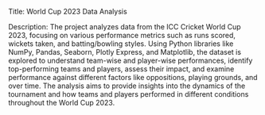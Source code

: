 Title: World Cup 2023 Data Analysis

Description: The project analyzes data from the ICC Cricket World Cup 2023, focusing on various performance metrics such as runs scored, wickets taken, and batting/bowling styles. Using Python libraries like NumPy, Pandas, Seaborn, Plotly Express, and Matplotlib, the dataset is explored to understand team-wise and player-wise performances, identify top-performing teams and players, assess their impact, and examine performance against different factors like oppositions, playing grounds, and over time. The analysis aims to provide insights into the dynamics of the tournament and how teams and players performed in different conditions throughout the World Cup 2023.
